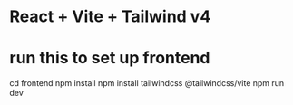 # React + Vite + Tailwind v4

# run this to set up frontend 
cd frontend
npm install
npm install tailwindcss @tailwindcss/vite
npm run dev